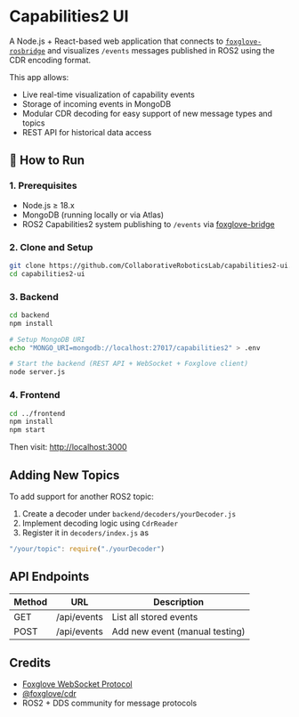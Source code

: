 # Capabilities2 UI

A Node.js + React-based web application that connects to [`foxglove-rosbridge`](https://github.com/foxglove/foxglove-bridge) and visualizes `/events` messages published in ROS2 using the CDR encoding format.

This app allows:
- Live real-time visualization of capability events
- Storage of incoming events in MongoDB
- Modular CDR decoding for easy support of new message types and topics
- REST API for historical data access


## 🚀 How to Run

### 1. Prerequisites

- Node.js ≥ 18.x
- MongoDB (running locally or via Atlas)
- ROS2 Capabilities2 system publishing to `/events` via [foxglove-bridge](https://github.com/foxglove/foxglove-bridge)

### 2. Clone and Setup

```bash
git clone https://github.com/CollaborativeRoboticsLab/capabilities2-ui.git
cd capabilities2-ui
```

### 3. Backend

```bash
cd backend
npm install

# Setup MongoDB URI
echo "MONGO_URI=mongodb://localhost:27017/capabilities2" > .env

# Start the backend (REST API + WebSocket + Foxglove client)
node server.js
```

### 4. Frontend

```bash
cd ../frontend
npm install
npm start
```

Then visit: [http://localhost:3000](http://localhost:3000)

## Adding New Topics

To add support for another ROS2 topic:

1. Create a decoder under `backend/decoders/yourDecoder.js`
2. Implement decoding logic using `CdrReader`
3. Register it in `decoders/index.js` as 

```js
"/your/topic": require("./yourDecoder")
```


## API Endpoints

| Method | URL         | Description                    |
| ------ | ----------- | ------------------------------ |
| GET    | /api/events | List all stored events         |
| POST   | /api/events | Add new event (manual testing) |


## Credits

* [Foxglove WebSocket Protocol](https://foxglove.dev/docs/websocket)
* [@foxglove/cdr](https://www.npmjs.com/package/@foxglove/cdr)
* ROS2 + DDS community for message protocols
